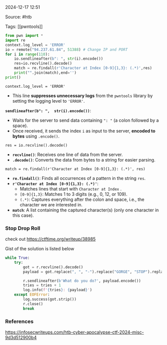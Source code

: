 
2024-12-17 12:51

Source: #htb 

Tags: [[pwntools]]

```python
from pwn import * 
import re
context.log_level = 'ERROR' 
io = remote("94.237.61.84", 51388) # Change IP and PORT 
for i in range(110):
	io.sendlineafter(b": ", str(i).encode())
	res=io.recvline().decode() 
	match = re.findall(r'Character at Index [0-9]{1,3}: (.*)',res)
	print("".join(match),end='') 
print()
```

`context.log_level = 'ERROR'`
- This line **suppresses unnecessary logs** from the `pwntools` library by setting the logging level to `'ERROR'`.

**`sendlineafter(b": ",  str(i).encode())`**:
- Waits for the server to send data containing `": "` (a colon followed by a space).
- Once received, it sends the index `i` as input to the server, **encoded to bytes** using `.encode()`.

`res = io.recvline().decode()`
- **`recvline()`**: Receives one line of data from the server.
- **`.decode()`**: Converts the data from bytes to a string for easier parsing.

`match = re.findall(r'Character at Index [0-9]{1,3}: (.*)', res)`
- **`re.findall()`**: Finds all occurrences of a pattern in the string `res`.
- **`r'Character at Index [0-9]{1,3}: (.*)'`**:
    - Matches lines that start with `Character at Index` .
    - `[0-9]{1,3}`: Matches 1 to 3 digits (e.g., 0, 12, or 109).
    - `(.*)`: Captures everything after the colon and space, i.e., the character we are interested in.
- **`match`**: A list containing the captured character(s) (only one character in this case).

### Stop Drop Roll

check out https://ctftime.org/writeup/38985

Gist of the solution is listed below 
```python
while True:
    try:
        got = r.recvline().decode()
        payload = got.replace(", ", "-").replace("GORGE", "STOP").replace("PHREAK", "DROP").replace("FIRE", "ROLL").strip()

        r.sendlineafter(b'What do you do?', payload.encode())
        tries = tries + 1
        log.info(f'{tries}: {payload}')
    except EOFError:
        log.success(got.strip())
        r.close()
        break 
```

### References
https://infosecwriteups.com/htb-cyber-apocalypse-ctf-2024-misc-9d3d512900b4